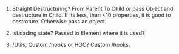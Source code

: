 1. Straight Destructuring?
   From Parent To Child or pass Object and destructure in Child.
   If its less, than <10 properties, it is good to destrcture.
   Otherwise pass an object.

2. isLoading state?
   Passed to Element where it is used?
   

3. /Utils, Custom /hooks or HOC?
   Custom /hooks.
